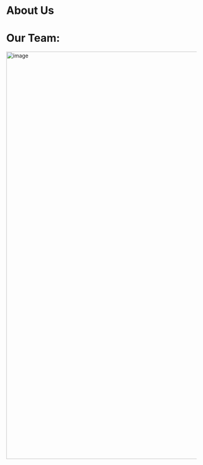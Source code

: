 # **About Us**

<h1> Our Team: </h1>

<img width="1078" alt="image" src="https://user-images.githubusercontent.com/101531662/215262580-9f834ade-1da6-4b7e-9e56-93035f37fcce.png"> 